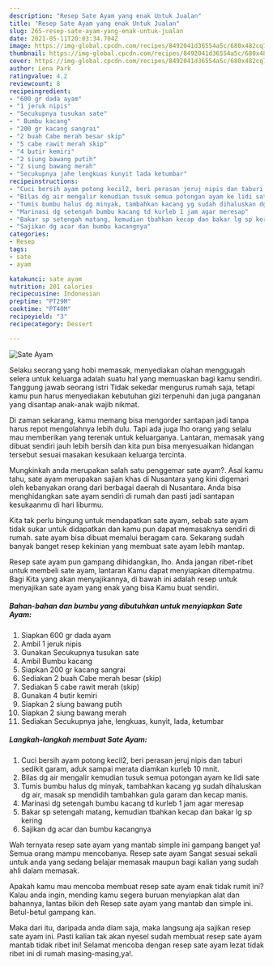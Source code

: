 ```yaml
---
description: "Resep Sate Ayam yang enak Untuk Jualan"
title: "Resep Sate Ayam yang enak Untuk Jualan"
slug: 265-resep-sate-ayam-yang-enak-untuk-jualan
date: 2021-05-11T20:03:34.704Z
image: https://img-global.cpcdn.com/recipes/8492041d36554a5c/680x482cq70/sate-ayam-foto-resep-utama.jpg
thumbnail: https://img-global.cpcdn.com/recipes/8492041d36554a5c/680x482cq70/sate-ayam-foto-resep-utama.jpg
cover: https://img-global.cpcdn.com/recipes/8492041d36554a5c/680x482cq70/sate-ayam-foto-resep-utama.jpg
author: Lena Park
ratingvalue: 4.2
reviewcount: 8
recipeingredient:
- "600 gr dada ayam"
- "1 jeruk nipis"
- "Secukupnya tusukan sate"
- " Bumbu kacang"
- "200 gr kacang sangrai"
- "2 buah Cabe merah besar skip"
- "5 cabe rawit merah skip"
- "4 butir kemiri"
- "2 siung bawang putih"
- "2 siung bawang merah"
- "Secukupnya jahe lengkuas kunyit lada ketumbar"
recipeinstructions:
- "Cuci bersih ayam potong kecil2, beri perasan jeruj nipis dan taburi sedikit garam, aduk sampai merata diamkan kurleb 10 mnit."
- "Bilas dg air mengalir kemudian tusuk semua potongan ayam ke lidi sate"
- "Tumis bumbu halus dg minyak, tambahkan kacang yg sudah dihaluskan dg air, masak sp mendidih tambahkan gula garam dan kecap manis."
- "Marinasi dg setengah bumbu kacang td kurleb 1 jam agar meresap"
- "Bakar sp setengah matang, kemudian tbahkan kecap dan bakar lg sp kering"
- "Sajikan dg acar dan bumbu kacangnya"
categories:
- Resep
tags:
- sate
- ayam

katakunci: sate ayam 
nutrition: 201 calories
recipecuisine: Indonesian
preptime: "PT29M"
cooktime: "PT40M"
recipeyield: "3"
recipecategory: Dessert

---
```



![Sate Ayam](https://img-global.cpcdn.com/recipes/8492041d36554a5c/680x482cq70/sate-ayam-foto-resep-utama.jpg)

Selaku seorang yang hobi memasak, menyediakan olahan menggugah selera untuk keluarga adalah suatu hal yang memuaskan bagi kamu sendiri. Tanggung jawab seorang istri Tidak sekedar mengurus rumah saja, tetapi kamu pun harus menyediakan kebutuhan gizi terpenuhi dan juga panganan yang disantap anak-anak wajib nikmat.

Di zaman  sekarang, kamu memang bisa mengorder santapan jadi tanpa harus repot mengolahnya lebih dulu. Tapi ada juga lho orang yang selalu mau memberikan yang terenak untuk keluarganya. Lantaran, memasak yang dibuat sendiri jauh lebih bersih dan kita pun bisa menyesuaikan hidangan tersebut sesuai masakan kesukaan keluarga tercinta. 



Mungkinkah anda merupakan salah satu penggemar sate ayam?. Asal kamu tahu, sate ayam merupakan sajian khas di Nusantara yang kini digemari oleh kebanyakan orang dari berbagai daerah di Nusantara. Anda bisa menghidangkan sate ayam sendiri di rumah dan pasti jadi santapan kesukaanmu di hari liburmu.

Kita tak perlu bingung untuk mendapatkan sate ayam, sebab sate ayam tidak sukar untuk didapatkan dan kamu pun dapat memasaknya sendiri di rumah. sate ayam bisa dibuat memalui beragam cara. Sekarang sudah banyak banget resep kekinian yang membuat sate ayam lebih mantap.

Resep sate ayam pun gampang dihidangkan, lho. Anda jangan ribet-ribet untuk membeli sate ayam, lantaran Kamu dapat menyiapkan ditempatmu. Bagi Kita yang akan menyajikannya, di bawah ini adalah resep untuk menyajikan sate ayam yang enak yang bisa Kamu buat sendiri.

<!--inarticleads1-->

##### Bahan-bahan dan bumbu yang dibutuhkan untuk menyiapkan Sate Ayam:

1. Siapkan 600 gr dada ayam
1. Ambil 1 jeruk nipis
1. Gunakan Secukupnya tusukan sate
1. Ambil  Bumbu kacang
1. Siapkan 200 gr kacang sangrai
1. Sediakan 2 buah Cabe merah besar (skip)
1. Sediakan 5 cabe rawit merah (skip)
1. Gunakan 4 butir kemiri
1. Siapkan 2 siung bawang putih
1. Siapkan 2 siung bawang merah
1. Sediakan Secukupnya jahe, lengkuas, kunyit, lada, ketumbar




<!--inarticleads2-->

##### Langkah-langkah membuat Sate Ayam:

1. Cuci bersih ayam potong kecil2, beri perasan jeruj nipis dan taburi sedikit garam, aduk sampai merata diamkan kurleb 10 mnit.
1. Bilas dg air mengalir kemudian tusuk semua potongan ayam ke lidi sate
1. Tumis bumbu halus dg minyak, tambahkan kacang yg sudah dihaluskan dg air, masak sp mendidih tambahkan gula garam dan kecap manis.
1. Marinasi dg setengah bumbu kacang td kurleb 1 jam agar meresap
1. Bakar sp setengah matang, kemudian tbahkan kecap dan bakar lg sp kering
1. Sajikan dg acar dan bumbu kacangnya




Wah ternyata resep sate ayam yang mantab simple ini gampang banget ya! Semua orang mampu mencobanya. Resep sate ayam Sangat sesuai sekali untuk anda yang sedang belajar memasak maupun bagi kalian yang sudah ahli dalam memasak.

Apakah kamu mau mencoba membuat resep sate ayam enak tidak rumit ini? Kalau anda ingin, mending kamu segera buruan menyiapkan alat dan bahannya, lantas bikin deh Resep sate ayam yang mantab dan simple ini. Betul-betul gampang kan. 

Maka dari itu, daripada anda diam saja, maka langsung aja sajikan resep sate ayam ini. Pasti kalian tak akan nyesel sudah membuat resep sate ayam mantab tidak ribet ini! Selamat mencoba dengan resep sate ayam lezat tidak ribet ini di rumah masing-masing,ya!.


